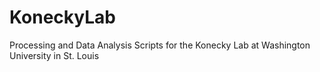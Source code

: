# KoneckyLab
Processing and Data Analysis Scripts for the Konecky Lab at Washington University in St. Louis
